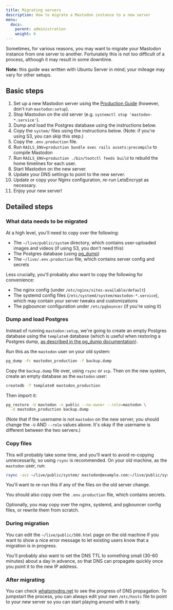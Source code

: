 ```yaml
---
title: Migrating servers
description: How to migrate a Mastodon instance to a new server
menu:
  docs:
    parent: administration
    weight: 6
---
```


Sometimes, for various reasons, you may want to migrate your Mastodon instance from one server to another. Fortunately this is not too difficult of a process, although it may result in some downtime.

**Note:** this guide was written with Ubuntu Server in mind; your mileage may vary for other setups.

Basic steps
----

1. Set up a new Mastodon server using the [Production Guide](/administration/installation/) (however, don't run `mastodon:setup`).
2. Stop Mastodon on the old server (e.g. `systemctl stop 'mastodon-*.service'`).
3. Dump and load the Postgres database using the instructions below.
4. Copy the `system/` files using the instructions below. (Note: if you're using S3, you can skip this step.)
5. Copy the `.env.production` file.
6. Run `RAILS_ENV=production bundle exec rails assets:precompile` to compile Mastodon
7. Run `RAILS_ENV=production ./bin/tootctl feeds build` to rebuild the home timelines for each user.
8. Start Mastodon on the new server.
9. Update your DNS settings to point to the new server.
10. Update or copy your Nginx configuration, re-run LetsEncrypt as necessary.
11. Enjoy your new server!

Detailed steps
----

### What data needs to be migrated

At a high level, you'll need to copy over the following:

- The `~/live/public/system` directory, which contains user-uploaded images and videos (if using S3, you don't need this)
- The Postgres database (using [pg\_dump](https://www.postgresql.org/docs/9.1/static/backup-dump.html))
- The `~/live/.env.production` file, which contains server config and secrets

Less crucially, you'll probably also want to copy the following for convenience:

- The nginx config (under `/etc/nginx/sites-available/default`)
- The systemd config files (`/etc/systemd/system/mastodon-*.service`), which may contain your server tweaks and customizations
- The pgbouncer configuration under `/etc/pgbouncer` (if you're using it)

### Dump and load Postgres

Instead of running `mastodon:setup`, we're going to create an empty Postgres database 
using the `template0` database (which is useful when restoring a Postgres dump, 
[as described in the pg\_dump documentation](https://www.postgresql.org/docs/9.1/static/backup-dump.html#BACKUP-DUMP-RESTORE)).

Run this as the `mastodon` user on your old system:

```bash
pg_dump -Fc mastodon_production -f backup.dump
```

Copy the `backup.dump` file over, using `rsync` or `scp`. Then on the new system, 
create an empty database as the `mastodon` user:

```bash
createdb -T template0 mastodon_production
```

Then import it:

```bash
pg_restore -U mastodon -n public --no-owner --role=mastodon \
  -d mastodon_production backup.dump
```

(Note that if the username is not `mastodon` on the new server, you should change the 
`-U` AND `--role` values above. It's okay if the username is different between the two servers.)

### Copy files

This will probably take some time, and you'll want to avoid re-copying unnecessarily, so using `rsync` is recommended.
On your old machine, as the `mastodon` user, run:

```bash
rsync -avz ~/live/public/system/ mastodon@example.com:~/live/public/system/
```

You'll want to re-run this if any of the files on the old server change.

You should also copy over the `.env.production` file, which contains secrets.

Optionally, you may copy over the 
nginx, systemd, and pgbouncer config files, or rewrite them from scratch.

### During migration

You can edit the `~/live/public/500.html` page on the old machine if you want to show a nice error message to
let existing users know that a migration is in progress.

You'll probably also want to set the DNS TTL to something small (30-60 minutes) about a day in advance, so
that DNS can propagate quickly once you point it to the new IP address.

### After migrating

You can check [whatsmydns.net](http://whatsmydns.net/) to see the progress of DNS propagation.
To jumpstart the process, you can always edit your own `/etc/hosts` file to point to your new server so
you can start playing around with it early.
